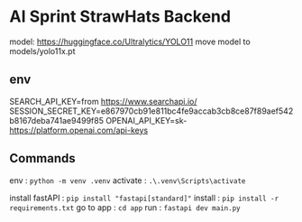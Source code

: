 # AI Sprint StrawHats Backend

model: https://huggingface.co/Ultralytics/YOLO11
move model to models/yolo11x.pt

## env

SEARCH_API_KEY=from <https://www.searchapi.io/>
SESSION_SECRET_KEY=e867970cb91e811bc4fe9accab3cb8ce87f89aef542b8167deba741ae9499f85
OPENAI_API_KEY=sk-<https://platform.openai.com/api-keys>

## Commands

env : `python -m venv .venv`
activate : `.\.venv\Scripts\activate`

install fastAPI : `pip install "fastapi[standard]"`
install : `pip install -r requirements.txt`
go to app : `cd app`
run : `fastapi dev main.py`
